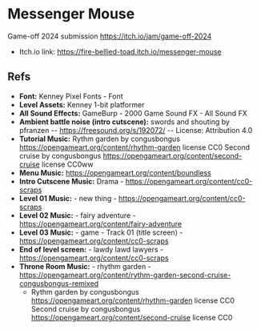 # Messenger Mouse

Game-off 2024 submission https://itch.io/jam/game-off-2024

* Itch.io link: https://fire-bellied-toad.itch.io/messenger-mouse

## Refs

* __Font:__ Kenney Pixel Fonts - Font
* __Level Assets:__ Kenney 1-bit platformer
* __All Sound Effects:__ GameBurp - 2000 Game Sound FX - All Sound FX
* __Ambient battle noise (intro cutscene):__ swords and shouting by pfranzen -- https://freesound.org/s/192072/ -- License: Attribution 4.0
* __Tutorial Music:__ Rythm garden by congusbongus https://opengameart.org/content/rhythm-garden license CC0 Second cruise by congusbongus https://opengameart.org/content/second-cruise license CC0ww
* __Menu Music:__ https://opengameart.org/content/boundless
* __Intro Cutscene Music:__ Drama - https://opengameart.org/content/cc0-scraps
* __Level 01 Music:__ - new thing - https://opengameart.org/content/cc0-scraps
* __Level 02 Music:__ - fairy adventure - https://opengameart.org/content/fairy-adventure
* __Level 03 Music:__ - game - Track 01 (title screen) - https://opengameart.org/content/cc0-scraps
* __End of level screen:__ - lawdy lawd lawyers - https://opengameart.org/content/cc0-scraps
* __Throne Room Music:__ - rhythm garden - https://opengameart.org/content/rythm-garden-second-cruise-congusbongus-remixed
    * Rythm garden by congusbongus https://opengameart.org/content/rhythm-garden license CC0 Second cruise by congusbongus https://opengameart.org/content/second-cruise license CC0
